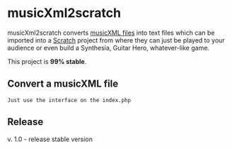 # musicXml2scratch

musicXml2scratch converts [musicXML files](http://www.musicxml.org/)
into text files which can be imported into a [Scratch](http://scratch.mit.edu/) project
from where they can just be played to your audience or even build a Synthesia, Guitar Hero,
whatever-like game.

This project is **99% stable**.

## Convert a musicXML file
    Just use the interface on the index.php
    
## Release
v. 1.0 - release stable version
